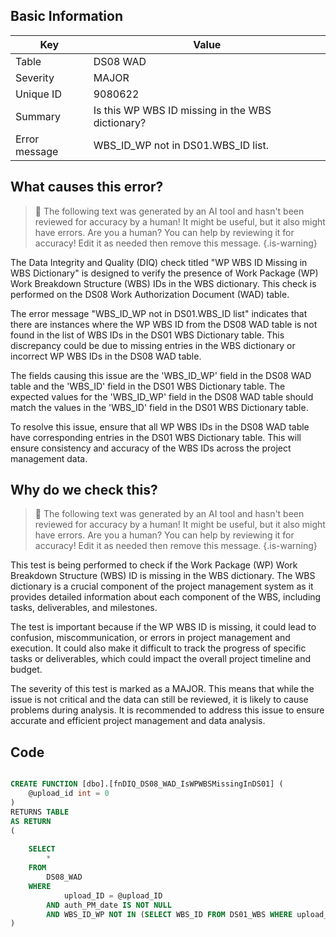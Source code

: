 ## Basic Information
| Key         | Value          |
|-------------|----------------|
| Table       | DS08 WAD |
| Severity    | MAJOR |
| Unique ID   | 9080622   |
| Summary     | Is this WP WBS ID missing in the WBS dictionary? |
| Error message | WBS_ID_WP not in DS01.WBS_ID list. |

## What causes this error?

> :robot: The following text was generated by an AI tool and hasn't been reviewed for accuracy by a human! It might be useful, but it also might have errors. Are you a human? You can help by reviewing it for accuracy! Edit it as needed then remove this message.
{.is-warning}

The Data Integrity and Quality (DIQ) check titled "WP WBS ID Missing in WBS Dictionary" is designed to verify the presence of Work Package (WP) Work Breakdown Structure (WBS) IDs in the WBS dictionary. This check is performed on the DS08 Work Authorization Document (WAD) table.

The error message "WBS_ID_WP not in DS01.WBS_ID list" indicates that there are instances where the WP WBS ID from the DS08 WAD table is not found in the list of WBS IDs in the DS01 WBS Dictionary table. This discrepancy could be due to missing entries in the WBS dictionary or incorrect WP WBS IDs in the DS08 WAD table.

The fields causing this issue are the 'WBS_ID_WP' field in the DS08 WAD table and the 'WBS_ID' field in the DS01 WBS Dictionary table. The expected values for the 'WBS_ID_WP' field in the DS08 WAD table should match the values in the 'WBS_ID' field in the DS01 WBS Dictionary table.

To resolve this issue, ensure that all WP WBS IDs in the DS08 WAD table have corresponding entries in the DS01 WBS Dictionary table. This will ensure consistency and accuracy of the WBS IDs across the project management data.
## Why do we check this?

> :robot: The following text was generated by an AI tool and hasn't been reviewed for accuracy by a human! It might be useful, but it also might have errors. Are you a human? You can help by reviewing it for accuracy! Edit it as needed then remove this message.
{.is-warning}

This test is being performed to check if the Work Package (WP) Work Breakdown Structure (WBS) ID is missing in the WBS dictionary. The WBS dictionary is a crucial component of the project management system as it provides detailed information about each component of the WBS, including tasks, deliverables, and milestones. 

The test is important because if the WP WBS ID is missing, it could lead to confusion, miscommunication, or errors in project management and execution. It could also make it difficult to track the progress of specific tasks or deliverables, which could impact the overall project timeline and budget.

The severity of this test is marked as a MAJOR. This means that while the issue is not critical and the data can still be reviewed, it is likely to cause problems during analysis. It is recommended to address this issue to ensure accurate and efficient project management and data analysis.
## Code

```sql

CREATE FUNCTION [dbo].[fnDIQ_DS08_WAD_IsWPWBSMissingInDS01] (
	@upload_id int = 0
)
RETURNS TABLE
AS RETURN
(
	
	SELECT 
		*
	FROM
		DS08_WAD
	WHERE
			upload_ID = @upload_ID
		AND auth_PM_date IS NOT NULL
		AND WBS_ID_WP NOT IN (SELECT WBS_ID FROM DS01_WBS WHERE upload_ID = @upload_ID)
)
```
